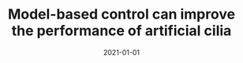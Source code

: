 ---
title: "Model-based control can improve the performance of artificial cilia"
collection: publications
permalink: /publication/2021-01-01-Model-based-control-can-improve-the-performance-of-artificial-cilia
date: 2021-01-01
venue: 'In the proceedings of 2021 IEEE 4th International Conference on Soft Robotics (RoboSoft)'
link: 'https://doi.org/10.1109/RoboSoft51838.2021.9479348'
citation: ' <b>Edoardo Milana</b>,  Francesco Stella,  Benjamin Gorissen,  Dominiek Reynaerts,  Cosimo Della, &quot;Model-based control can improve the performance of artificial cilia.&quot; <i>In the proceedings of 2021 IEEE 4th International Conference on Soft Robotics (RoboSoft)</i>, 2021.'
---